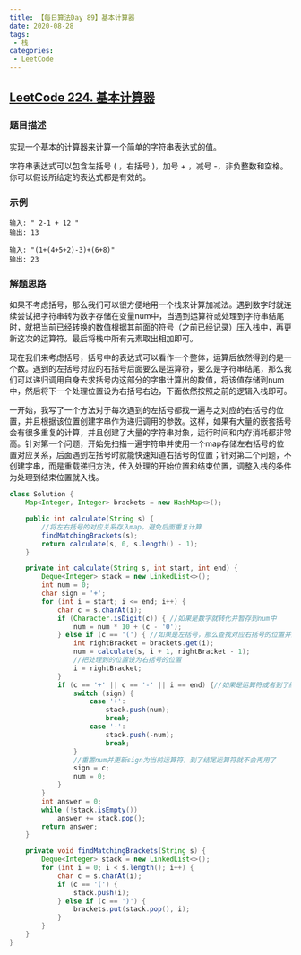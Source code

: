 ```yaml
---
title: 【每日算法Day 89】基本计算器
date: 2020-08-28
tags:
 - 栈
categories:
 - LeetCode
---
```


## [LeetCode 224. 基本计算器](https://leetcode-cn.com/problems/basic-calculator/)
### 题目描述
实现一个基本的计算器来计算一个简单的字符串表达式的值。

字符串表达式可以包含左括号 ( ，右括号 )，加号 + ，减号 -，非负整数和空格。你可以假设所给定的表达式都是有效的。

### 示例
```
输入: " 2-1 + 12 "
输出: 13

输入: "(1+(4+5+2)-3)+(6+8)"
输出: 23
```

### 解题思路
如果不考虑括号，那么我们可以很方便地用一个栈来计算加减法。遇到数字时就连续尝试把字符串转为数字存储在变量num中，当遇到运算符或处理到字符串结尾时，就把当前已经转换的数值根据其前面的符号（之前已经记录）压入栈中，再更新这次的运算符。最后将栈中所有元素取出相加即可。

现在我们来考虑括号，括号中的表达式可以看作一个整体，运算后依然得到的是一个数。遇到的左括号对应的右括号后面要么是运算符，要么是字符串结尾，那么我们可以递归调用自身去求括号内这部分的字串计算出的数值，将该值存储到num中，然后将下一个处理位置设为右括号右边，下面依然按照之前的逻辑入栈即可。

一开始，我写了一个方法对于每次遇到的左括号都找一遍与之对应的右括号的位置，并且根据该位置创建字串作为递归调用的参数。这样，如果有大量的嵌套括号会有很多重复的计算，并且创建了大量的字符串对象，运行时间和内存消耗都非常高。针对第一个问题，开始先扫描一遍字符串并使用一个map存储左右括号的位置对应关系，后面遇到左括号时就能快速知道右括号的位置；针对第二个问题，不创建字串，而是重载递归方法，传入处理的开始位置和结束位置，调整入栈的条件为处理到结束位置就入栈。
```java
class Solution {
    Map<Integer, Integer> brackets = new HashMap<>();

    public int calculate(String s) {
        //将左右括号的对应关系存入map，避免后面重复计算
        findMatchingBrackets(s);
        return calculate(s, 0, s.length() - 1);
    }

    private int calculate(String s, int start, int end) {
        Deque<Integer> stack = new LinkedList<>();
        int num = 0;
        char sign = '+';
        for (int i = start; i <= end; i++) {
            char c = s.charAt(i);
            if (Character.isDigit(c)) { //如果是数字就转化并暂存到num中
                num = num * 10 + (c - '0');
            } else if (c == '(') { //如果是左括号，那么查找对应右括号的位置并递归计算左右括号间表达式的值
                int rightBracket = brackets.get(i);
                num = calculate(s, i + 1, rightBracket - 1);
                //把处理到的位置设为右括号的位置
                i = rightBracket;
            }
            if (c == '+' || c == '-' || i == end) {//如果是运算符或者到了结尾就将已经得到的num入栈，跳过空格等不相关字符
                switch (sign) {
                    case '+':
                        stack.push(num);
                        break;
                    case '-':
                        stack.push(-num);
                        break;
                }
                //重置num并更新sign为当前运算符，到了结尾运算符就不会再用了
                sign = c;
                num = 0;
            }
        }
        int answer = 0;
        while (!stack.isEmpty())
            answer += stack.pop();
        return answer;
    }

    private void findMatchingBrackets(String s) {
        Deque<Integer> stack = new LinkedList<>();
        for (int i = 0; i < s.length(); i++) {
            char c = s.charAt(i);
            if (c == '(') {
                stack.push(i);
            } else if (c == ')') {
                brackets.put(stack.pop(), i);
            }
        }
    }
}
```
